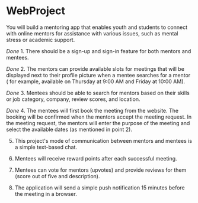 # WebProject
You will build a mentoring app that enables youth and students to connect with online
mentors for assistance with various issues, such as mental stress or academic support.

 _Done_ 1. There should be a sign-up and sign-in feature for both mentors and mentees.                  

_Done_ 2. The mentors can provide available slots for meetings that will be displayed next to
their profile picture when a mentee searches for a mentor ( for example, available on
Thursday at 9:00 AM and Friday at 10:00 AM).

_Done_ 3. Mentees should be able to search for mentors based on their skills or job category,
company, review scores, and location.

_Done_ 4. The mentees will first book the meeting from the website. The booking will be
confirmed when the mentors accept the meeting request. In the meeting request, the
mentors will enter the purpose of the meeting and select the available dates (as
mentioned in point 2).

5. This project's mode of communication between mentors and mentees is a simple
text-based chat.

6. Mentees will receive reward points after each successful meeting.

7. Mentees can vote for mentors (upvotes) and provide reviews for them (score out of
five and description).

8. The application will send a simple push notification 15 minutes before the meeting in
a browser.
